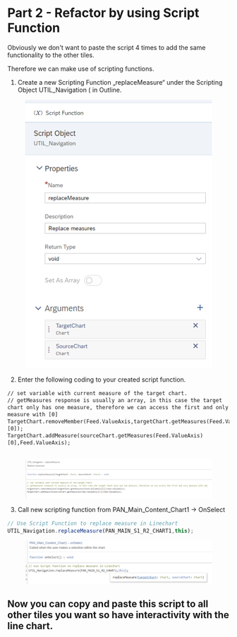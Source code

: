 # Part 2 - Refactor by using Script Function

Obviously we don't want to paste the script 4 times to add the same functionality to the other tiles.

Therefore we can make use of scripting functions.

1. Create a new Scripting Function „replaceMeasure“ under the Scripting Object UTIL\_Navigation ( in Outline.

<figure><img src="../.gitbook/assets/image (1) (1) (1).png" alt=""><figcaption></figcaption></figure>

2. Enter the following coding to your created script function.

<pre class="language-typescript"><code class="lang-typescript">// set variable with current measure of the target chart.
// getMeasures response is usually an array, in this case the target chart only has one measure, therefore we can access the first and only measure with [0]
TargetChart.removeMember(Feed.ValueAxis,targetChart.getMeasures(Feed.ValueAxis)[0]);
TargetChart.addMeasure(sourceChart.getMeasures(Feed.ValueAxis)[0],Feed.ValueAxis);
<strong>
</strong></code></pre>

<figure><img src="../.gitbook/assets/image (4).png" alt=""><figcaption></figcaption></figure>

3. Call new scripting function from PAN\_Main\_Content\_Chart1 -> OnSelect

```typescript
// Use Script Function to replace measure in Linechart
UTIL_Navigation.replaceMeasure(PAN_MAIN_S1_R2_CHART1,this);
```

<figure><img src="../.gitbook/assets/image (4) (1) (1).png" alt=""><figcaption></figcaption></figure>

## Now you can copy and paste this script to all other tiles you want so have interactivity with the line chart.
